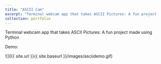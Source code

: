 ```yaml
---
title: "ASCII Cam"
excerpt: "Terminal webcam app that takes ASCII Pictures: A fun project made using Python"
collection: portfolio
---
```


Terminal webcam app that takes ASCII Pictures: A fun project made using Python

Demo:


![]({{ site.url }}{{ site.baseurl }}/images/asciidemo.gif)

